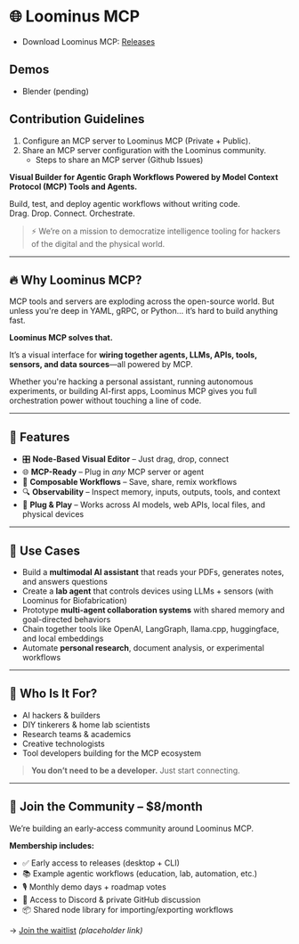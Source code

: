 # 🌐 Loominus MCP

- Download Loominus MCP: [Releases](https://github.com/biological-lattice-industries/loominus-mcp-client/releases)

## Demos

- Blender (pending)

## Contribution Guidelines

1. Configure an MCP server to Loominus MCP (Private + Public).
2. Share an MCP server configuration with the Loominus community.
    - Steps to share an MCP server (Github Issues)


**Visual Builder for Agentic Graph Workflows Powered by Model Context Protocol (MCP) Tools and Agents.**

Build, test, and deploy agentic workflows without writing code.  
Drag. Drop. Connect. Orchestrate.

> ⚡ We’re on a mission to democratize intelligence tooling for hackers of the digital and the physical world.

---

## 🔥 Why Loominus MCP?

MCP tools and servers are exploding across the open-source world. But unless you're deep in YAML, gRPC, or Python... it’s hard to build anything fast.

**Loominus MCP solves that.**

It’s a visual interface for **wiring together agents, LLMs, APIs, tools, sensors, and data sources**—all powered by MCP.

Whether you're hacking a personal assistant, running autonomous experiments, or building AI-first apps, Loominus MCP gives you full orchestration power without touching a line of code.

---

## 🧠 Features

- 🎛️ **Node-Based Visual Editor** – Just drag, drop, connect
- 🌐 **MCP-Ready** – Plug in *any* MCP server or agent
- 🧩 **Composable Workflows** – Save, share, remix workflows
- 🔍 **Observability** – Inspect memory, inputs, outputs, tools, and context
- 🔌 **Plug & Play** – Works across AI models, web APIs, local files, and physical devices

---

## 🚀 Use Cases

- Build a **multimodal AI assistant** that reads your PDFs, generates notes, and answers questions
- Create a **lab agent** that controls devices using LLMs + sensors (with Loominus for Biofabrication)
- Prototype **multi-agent collaboration systems** with shared memory and goal-directed behaviors
- Chain together tools like OpenAI, LangGraph, llama.cpp, huggingface, and local embeddings
- Automate **personal research**, document analysis, or experimental workflows

---

## 🧪 Who Is It For?

- AI hackers & builders  
- DIY tinkerers & home lab scientists  
- Research teams & academics  
- Creative technologists  
- Tool developers building for the MCP ecosystem

> **You don’t need to be a developer.** Just start connecting.

---

## 💸 Join the Community – $8/month

We’re building an early-access community around Loominus MCP. 

**Membership includes:**
- ✅ Early access to releases (desktop + CLI)
- 📚 Example agentic workflows (education, lab, automation, etc.)
- 🎙️ Monthly demo days + roadmap votes
- 🧠 Access to Discord & private GitHub discussion
- 📦 Shared node library for importing/exporting workflows

→ [Join the waitlist](https://loominus.mcp/join) *(placeholder link)*


